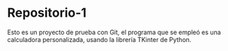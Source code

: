 # Repositorio-1
Esto es un proyecto de prueba con Git, el programa que se empleó es una calculadora personalizada, usando la librería TKinter de Python.
